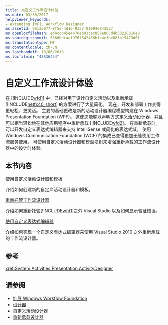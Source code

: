 ```yaml
---
title: 自定义工作流设计体验
ms.date: 03/30/2017
helpviewer_keywords:
- extending [WF], Workflow Designer
ms.assetid: 98135077-0f5d-4d16-9337-01094e843537
ms.openlocfilehash: ed4ccb45e4470eb03cec856e865d4b50220816e3
ms.sourcegitcommit: 586dbdcaef9767642436b1e4efbe88fb15473d6f
ms.translationtype: MT
ms.contentlocale: zh-CN
ms.lasthandoff: 10/06/2018
ms.locfileid: "48836454"
---
```

# <a name="customizing-the-workflow-design-experience"></a>自定义工作流设计体验

在 [!INCLUDE[wfd1](../../../includes/wfd1-md.md)] 中，已经对用于设计自定义活动以及重新承载 [!INCLUDE[netfx40_short](../../../includes/netfx40-short-md.md)] 的方案进行了大量简化。 现在，开发和部署工作变得更轻松、更灵活。 主要的基础更改是新的活动设计器编程模型构建在 Windows Presentation Foundation (WPF)。 这使您能够以声明方式定义活动设计器，并且可以相当轻松地在其他应用程序中重新承载 [!INCLUDE[wfd2](../../../includes/wfd2-md.md)]。 在重新承载时，可以开发自定义表达式编辑器来支持 IntelliSense 或简化的表达式域。 使用 Windows Communication Foundation (WCF) 的集成已变得更加无缝使用工作流服务使用。 可使用自定义活动设计器和模型项树来增强重新承载的工作流设计器中的设计时体验。

## <a name="in-this-section"></a>本节内容

 [使用自定义活动设计器和模板](../../../docs/framework/windows-workflow-foundation/using-custom-activity-designers-and-templates.md)

 介绍如何创建新的自定义活动设计器和模板。

 [重新托管工作流设计器](../../../docs/framework/windows-workflow-foundation/rehosting-the-workflow-designer.md)

 介绍如何重新托管[!INCLUDE[wfd1](../../../includes/wfd1-md.md)]之外 Visual Studio 以及如何显示验证错误。

 [使用自定义表达式编辑器](../../../docs/framework/windows-workflow-foundation/using-a-custom-expression-editor.md)

 介绍如何实现一个自定义表达式编辑器来使用 Visual Studio 2010 之外重新承载的工作流设计器。

## <a name="reference"></a>参考

<xref:System.Activities.Presentation.ActivityDesigner>

## <a name="see-also"></a>请参阅

- [扩展 Windows Workflow Foundation](../../../docs/framework/windows-workflow-foundation/extend.md)
- [设计器](../../../docs/framework/windows-workflow-foundation/samples/designer.md)
- [自定义活动设计器](../../../docs/framework/windows-workflow-foundation/samples/custom-activity-designers.md)
- [重新承载设计器](../../../docs/framework/windows-workflow-foundation/samples/designer-rehosting.md)
